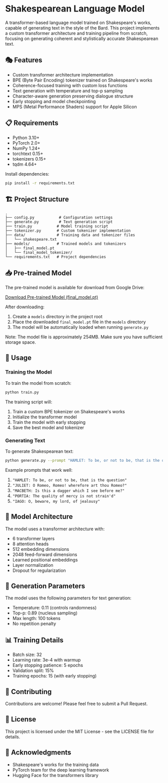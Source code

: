 # Shakespearean Language Model

A transformer-based language model trained on Shakespeare's works, capable of generating text in the style of the Bard. This project implements a custom transformer architecture and training pipeline from scratch, focusing on generating coherent and stylistically accurate Shakespearean text.

## 🎭 Features

- Custom transformer architecture implementation
- BPE (Byte Pair Encoding) tokenizer trained on Shakespeare's works
- Coherence-focused training with custom loss functions
- Text generation with temperature and top-p sampling
- Character-aware generation preserving dialogue structure
- Early stopping and model checkpointing
- MPS (Metal Performance Shaders) support for Apple Silicon

## 📋 Requirements

- Python 3.10+
- PyTorch 2.0+
- NumPy 1.24+
- torchtext 0.15+
- tokenizers 0.15+
- tqdm 4.64+

Install dependencies:
```bash
pip install -r requirements.txt
```

## 🏗️ Project Structure

```
.
├── config.py           # Configuration settings
├── generate.py         # Text generation script
├── train.py           # Model training script
├── tokenizer.py       # Custom tokenizer implementation
├── data/              # Training data and tokenizer files
│   └── shakespeare.txt
├── models/            # Trained models and tokenizers
│   ├── final_model.pt
│   └── final_model_tokenizer/
└── requirements.txt   # Project dependencies
```

## 📥 Pre-trained Model

The pre-trained model is available for download from Google Drive:

[Download Pre-trained Model (final_model.pt)](https://drive.google.com/file/d/YOUR_FILE_ID/view?usp=sharing)

After downloading:
1. Create a `models` directory in the project root
2. Place the downloaded `final_model.pt` file in the `models` directory
3. The model will be automatically loaded when running `generate.py`

Note: The model file is approximately 254MB. Make sure you have sufficient storage space.

## 🚀 Usage

### Training the Model

To train the model from scratch:

```bash
python train.py
```

The training script will:
1. Train a custom BPE tokenizer on Shakespeare's works
2. Initialize the transformer model
3. Train the model with early stopping
4. Save the best model and tokenizer

### Generating Text

To generate Shakespearean text:

```bash
python generate.py --prompt "HAMLET: To be, or not to be, that is the question"
```

Example prompts that work well:
1. `"HAMLET: To be, or not to be, that is the question"`
2. `"JULIET: O Romeo, Romeo! wherefore art thou Romeo?"`
3. `"MACBETH: Is this a dagger which I see before me?"`
4. `"PORTIA: The quality of mercy is not strain'd"`
5. `"IAGO: O, beware, my lord, of jealousy"`

## 🎯 Model Architecture

The model uses a transformer architecture with:
- 6 transformer layers
- 8 attention heads
- 512 embedding dimensions
- 2048 feed-forward dimensions
- Learned positional embeddings
- Layer normalization
- Dropout for regularization

## 🎨 Generation Parameters

The model uses the following parameters for text generation:
- Temperature: 0.11 (controls randomness)
- Top-p: 0.89 (nucleus sampling)
- Max length: 100 tokens
- No repetition penalty

## 📊 Training Details

- Batch size: 32
- Learning rate: 3e-4 with warmup
- Early stopping patience: 5 epochs
- Validation split: 15%
- Training epochs: 15 (with early stopping)

## 🤝 Contributing

Contributions are welcome! Please feel free to submit a Pull Request.

## 📝 License

This project is licensed under the MIT License - see the LICENSE file for details.

## 🙏 Acknowledgments

- Shakespeare's works for the training data
- PyTorch team for the deep learning framework
- Hugging Face for the transformers library